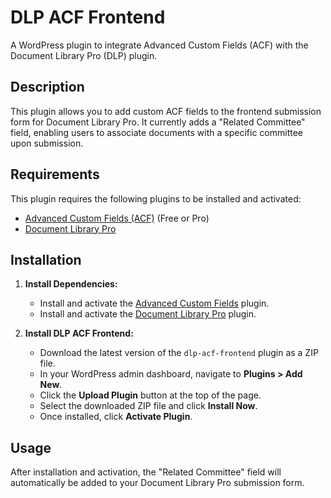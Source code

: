 # DLP ACF Frontend

A WordPress plugin to integrate Advanced Custom Fields (ACF) with the Document Library Pro (DLP) plugin.

## Description

This plugin allows you to add custom ACF fields to the frontend submission form for Document Library Pro. It currently adds a "Related Committee" field, enabling users to associate documents with a specific committee upon submission.

## Requirements

This plugin requires the following plugins to be installed and activated:

*   [Advanced Custom Fields (ACF)](https://www.advancedcustomfields.com/) (Free or Pro)
*   [Document Library Pro](https://barn2.com/wordpress-plugins/document-library-pro/)

## Installation

1.  **Install Dependencies:**
    *   Install and activate the [Advanced Custom Fields](https://www.advancedcustomfields.com/) plugin.
    *   Install and activate the [Document Library Pro](https://barn2.com/wordpress-plugins/document-library-pro/) plugin.

2.  **Install DLP ACF Frontend:**
    *   Download the latest version of the `dlp-acf-frontend` plugin as a ZIP file.
    *   In your WordPress admin dashboard, navigate to **Plugins > Add New**.
    *   Click the **Upload Plugin** button at the top of the page.
    *   Select the downloaded ZIP file and click **Install Now**.
    *   Once installed, click **Activate Plugin**.

## Usage

After installation and activation, the "Related Committee" field will automatically be added to your Document Library Pro submission form.
